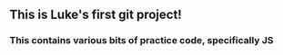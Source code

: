 ## This is Luke's first git project!

### This contains various bits of practice code, specifically JS
